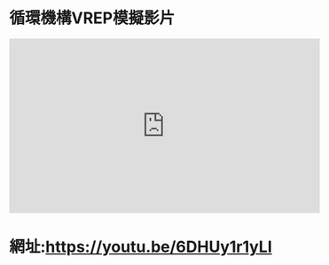 # 循環機構VREP模擬影片

<iframe width="560" height="315" src="https://www.youtube.com/embed/6DHUy1r1yLI" frameborder="0" allow="autoplay; encrypted-media" allowfullscreen></iframe>

# 網址:https://youtu.be/6DHUy1r1yLI
